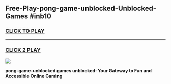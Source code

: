 
## Free-Play-pong-game-unblocked-Unblocked-Games #inb10
<h3>
<a href="https://news.freeplayer.one?title=pong-game-unblocked&ref=8M">CLICK TO PLAY</a></h3>
<hr>

<h3>
<a href="https://news.freeplayer.one?title=pong-game-unblocked&ref=8M">CLICK 2 PLAY</a>
  
</h3>

<a href="https://news.freeplayer.one?title=pong-game-unblocked&ref=8M"><img src="https://clearcache.store/games.png"></a>


**pong-game-unblocked games unblocked: Your Gateway to Fun and Accessible Online Gaming**
